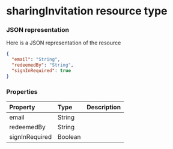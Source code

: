 # sharingInvitation resource type



### JSON representation

Here is a JSON representation of the resource

```json
{
  "email": "String",
  "redeemedBy": "String",
  "signInRequired": true
}

```
### Properties
| Property	   | Type	|Description|
|:---------------|:--------|:----------|
|email|String||
|redeemedBy|String||
|signInRequired|Boolean||
<!-- uuid: 17bedf5f-1f3f-49fc-8cfa-79668d031b34\n2015-10-09 15:14:09 UTC -->